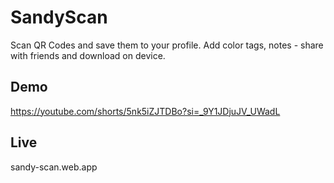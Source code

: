 # SandyScan

Scan QR Codes and save them to your profile. Add color tags, notes - share with friends and download on device.

## Demo
https://youtube.com/shorts/5nk5iZJTDBo?si=_9Y1JDjuJV_UWadL

## Live
sandy-scan.web.app
